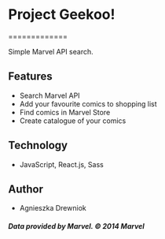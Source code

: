 # Project Geekoo!
=============

Simple Marvel API search.

## Features

* Search Marvel API
* Add your favourite comics to shopping list
* Find comics in Marvel Store
* Create catalogue of your comics

## Technology

* JavaScript, React.js, Sass

## Author

* Agnieszka Drewniok


##### Data provided by Marvel. © 2014 Marvel



